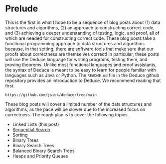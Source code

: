 # Prelude

This is the first in what I hope to be a sequence of blog posts about
(1) data structures and algorithms, (2) an approach to constructing
correct code, and (3) achieving a deeper understanding of testing,
logic, and proof, all of which are needed for constructing correct
code. These blog posts take a functional programming approach to data
structures and algorithms because, in that setting, there are software
tools that make sure that our proofs about correctness are themselves
correct! In particular, these posts will use the Deduce language for
writing programs, testing them, and proving theorems.  Unlike most
functional languages and proof assistants, the syntax of Deduce is
meant to be easy to learn for people familiar with languages such as
Java or Python. The `README.md` file in the Deduce github repository
provides an introduction to Deduce. We recommend reading that first.

    https://github.com/jsiek/deduce/tree/main

These blog posts will cover a limited number of the data structures
and algorithms, as the pace will be slower due to the increased focus
on correctness. The rough plan is to cover the following topics.

* Linked Lists (this post)
* [Sequential Search](https://siek.blogspot.com/2024/06/sequential-search-correctly.html)
* Sorting
* Binary Trees
* Binary Search Trees
* Balanced Binary Search Trees
* Heaps and Priority Queues

